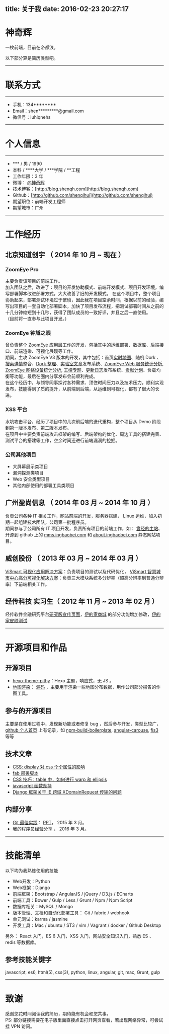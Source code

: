 title: 关于我
date: 2016-02-23 20:27:17
---


# 神奇辉

一枚前端，目前在帝都浪。

以下部分算是简历类型吧。

---

# 联系方式

---

- 手机：134********
- Email：shen*********@gmail.com  
- 微信号：iuhiqnehs

---

# 个人信息

---

- *** / 男 / 1990
- 本科 / ****大学 / ***学院 / **工程
- 工作年限：3 年
- 微博： [@神奇辉](http://weibo.com/1896403155/profile)
- 技术博客：[http://blog.shenqh.com](http://blog.shenqh.com)
- Github：[http://github.com/shenqihui](http://github.com/shenqihui)
- 期望职位：前端开发工程师
- 期望城市：广州

---

# 工作经历

## 北京知道创宇 （ 2014 年 10 月 ~ 现在 ）
### ZoomEye Pro
主要负责该项目的前端工作。  
加入团队之后，改进了：项目的开发协助模式、前端开发模式、项目开发环境，编写部署脚本改进部署方式，大大改善了旧的开发模式。
在这个项目中，整个项目协助起来，部署测试环境过于繁琐，因此我在项目空余时间，根据以前的经验，编写出项目的一套自动化部署脚本，加快了项目发布流程，把测试部署时间从之前的十几分钟缩短到十几秒，获得了团队成员的一致好评，并且之后一直使用。  
（目前将一直参与此项目开发。）
### ZoomEye 钟馗之眼
曾负责整个 [ZoomEye](https://www.zoomeye.org/) 应用层工作的开发，包括其中的运维部署、数据库、后端接口、前端渲染、可视化展现等工作。  
期间，主攻 ZoomEye V3 版本的开发，其中包括：首页[实时地图](https://www.zoomeye.org/)、随机 Dork 、[搜索详情](https://www.zoomeye.org/search?q=nginx)整合、[Dork 整理](https://www.zoomeye.org/search/dork)、[实验室文章](https://www.zoomeye.org/lab/reports)发布系统、[ZoomEye Web 服务统计分析](https://www.zoomeye.org/statistic/web), [ZoomEye 网络设备统计分析](https://www.zoomeye.org/statistic/device), [工控专题](http://ics.zoomeye.org/)、[更新日志](https://www.zoomeye.org/about#changelog)发布系统、[贡献计划](https://www.zoomeye.org/contribution)、负载均衡等功能，最后在圈内分享发布会前顺利完成。  
在这个经历中，与领导同事探讨各种需求、顶住时间压力以及技术压力，顺利实现发布，技能得到了质的提升，从前端到后端，从运维到可视化，都有了很大的长进。
### XSS 平台
水坑攻击平台，经历了项目中的几次前后端的迭代重构，整个项目从 Demo 阶段到第一版本发布、第二版本发布。  
在项目中主要负责前端攻击框架的编写、后端架构的优化、周边工具的搭建完善、测试平台的搭建等工作，空余时间还进行前端漏洞的挖掘。

### 公司其他项目
- 大屏幕展示类项目
- 漏洞探测类项目
- Web 安全类型项目
- 其他内部使用的部署工具类项目

## 广州盈尚信息 （ 2014 年 03 月 ~ 2014 年 10 月 ）
负责公司各种 IT 相关工作，网站前端的开发，服务器搭建， Linux 运维，加入初期一起组建技术团队，公司第一批程序员。  
期间参与了公司所有 IT 项目开发，负责所有项目的前端工作，如： [曾经的主站](http://www.ingbaobei.com)、开源到 github 上的 [mms.ingbaobei.com](https://github.com/ingbaobeigroup/mms) 和 [about.ingbaobei.com](https://github.com/ingbaobeigroup/about.ingbaobei.com) 静态网站项目。

## 威创股份 （ 2013 年 03 月 ~ 2014 年 03 月 ）
[ViSmart 可视化应用解决方案](http://www.vtron.com/products/Hrp.aspx?MID=02020303)：负责项目的测试以及代码优化，  [ViSmart 智慧城市中心高分可视化解决方案](http://www.vtron.com/products/detail2.aspx?MID=02020302)：负责三大模块系统多分辨率（超高分辨率到普通分辨率）下前端相关工作。

## 经传科技  实习生（ 2012 年 11 月 ~ 2013 年 02 月 ）
经传软件金融研究平台[研究版宣传页面](http://www.jingzhuan.cn/product/research.html)，[伊的家商城](http://www.yidejia.com) 的部分功能增加修改，[伊的家皮肤测试](http://mskin.yidejia.com)

---

# 开源项目和作品
## 开源项目
- [hexo-theme-pithy](https://github.com/shenqihui/hexo-theme-pithy)：Hexo 主题，响应式，无 JS 。
- [地图渲染](http://blog.shenqh.com/map/)： [源码](https://github.com/shenqihui/map) ，主要用于渲染一些地图分布数据，用作公司部分报告的作图工具。

## 参与的开源项目
主要是在使用过程中，发现新功能或者修复 bug ，然后参与开发，类型比较广，[github 个人首页](https://github.com/shenqihui/) 上有记录，如 [npm-build-boilerplate](https://github.com/damonbauer/npm-build-boilerplate), [angular-carouse](https://github.com/revolunet/angular-carousel), [fis3](https://github.com/fex-team/fis3) 等等

## 技术文章
- [CSS: display 对 css 个个属性的影响](http://blog.shenqh.com/)
- [fab 部署脚本](http://blog.shenqh.com/2015/12/10/fab_deploy_simple/)  
- [CSS 技巧：table 中，如何进行 warp 和 ellipsis](http://blog.shenqh.com/2016/01/17/table_warp_ellipsis/)  
- [javascript 函数劫持](http://blog.shenqh.com/2015/02/12/the-Italian-job-hijacked-the-javascript-function/)
- [Django 框架关于 IE 跨域 XDomainRequest 传输的问题](http://blog.shenqh.com/2015/08/14/test_django_post_request_method/)

## 内部分享
- [Git 最佳实践](http://blog.shenqh.com/2015/01/29/best-practices-of-git/)： [PPT](http://blog.shenqh.com/pdf/best-practices-of-git.shenqihui.pdf)， 2015 年 3 月。
- [我的程序员经验分享](http://blog.shenqh.com/ppt/experience/) ， 2016 年 3 月。

---

# 技能清单
以下均为我熟练使用的技能

- Web开发：Python
- Web框架：Django
- 前端框架：Bootstrap / AngularJS / jQuery / D3.js / ECharts
- 前端工具：Bower / Gulp / Less / Grunt / Npm / Npm Script
- 数据库相关：MySQL / Mongo
- 版本管理、文档和自动化部署工具： Git / fabric / webhook
- 单元测试：karma / jasmine
- 开发工具：Mac / ubuntu / ST3 / vim / Vagrant / docker / Github Desktop 

另外： React 入门，ES 6 入门，XSS 入门，网站安全知识入门，熟悉 ES 、 redis 等数据库。

## 参考技能关键字
javascript, es6, html(5), css(3), python, linux, angular,  git, mac, Grunt, gulp

---

# 致谢
感谢您花时间阅读我的简历，期待能有机会和您共事。   
PS: 部分链接需要在电子版里面直接点击打开网页查看，若出现网络异常，可尝试挂 VPN 访问。